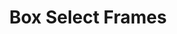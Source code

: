 ---
title: 'Box Select Frames'
redirect_to:
  - 'https://discuss.pencil2d.org/t/box-select-frames/832'
---